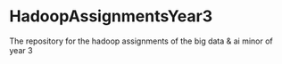 # HadoopAssignmentsYear3
The repository for the hadoop assignments of the big data &amp; ai minor of year 3
